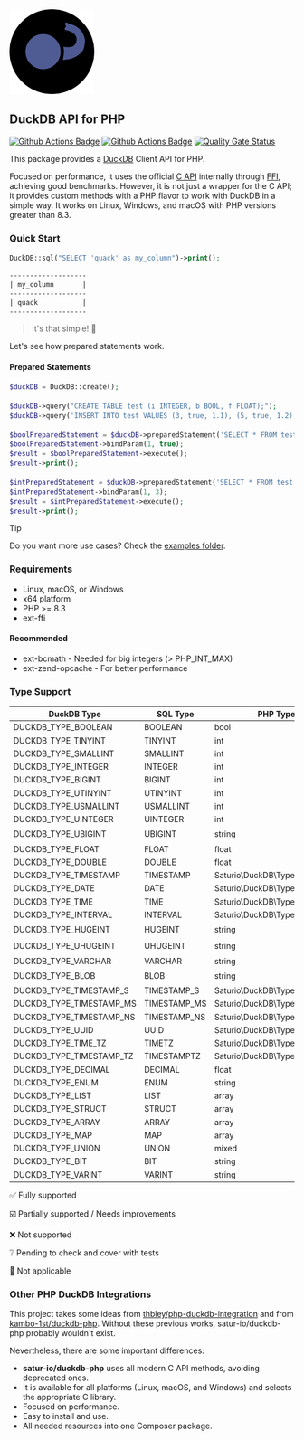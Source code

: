 <img alt="DuckDB logo" src="docs/DuckDB-PHP-logo-noborders.svg" height="150">

## DuckDB API for PHP

[![Github Actions Badge](https://github.com/satur-io/duckdb-php/actions/workflows/php_test_main.yml/badge.svg?branch=main)](https://github.com/satur-io/duckdb-php/actions)
[![Github Actions Badge](https://github.com/satur-io/duckdb-php/actions/workflows/php_test_nightly.yml/badge.svg?branch=main)](https://github.com/satur-io/duckdb-php/actions)
[![Quality Gate Status](https://sonarcloud.io/api/project_badges/measure?project=satur-io_duckdb-php&metric=alert_status&token=4a4bd82eff843d2b4a93bf4552b6db78e598ecfa)](https://sonarcloud.io/summary/new_code?id=satur-io_duckdb-php)

This package provides a [DuckDB](https://github.com/duckdb/duckdb) Client API for PHP.

Focused on performance, it uses the official [C API](https://duckdb.org/docs/api/c/overview.html) internally through [FFI](https://www.php.net/manual/en/book.ffi.php), achieving good benchmarks.
However, it is not just a wrapper for the C API; it provides custom methods with a PHP flavor to work with DuckDB in a simple way.
It works on Linux, Windows, and macOS with PHP versions greater than 8.3.

### Quick Start

```php
DuckDB::sql("SELECT 'quack' as my_column")->print();
```

```
-------------------
| my_column       |
-------------------
| quack           |
-------------------
```

> It's that simple! :duck:

Let's see how prepared statements work.

#### Prepared Statements
```php
$duckDB = DuckDB::create();

$duckDB->query("CREATE TABLE test (i INTEGER, b BOOL, f FLOAT);");
$duckDB->query('INSERT INTO test VALUES (3, true, 1.1), (5, true, 1.2), (3, false, 1.1), (3, null, 1.2);');

$boolPreparedStatement = $duckDB->preparedStatement('SELECT * FROM test WHERE b = $1');
$boolPreparedStatement->bindParam(1, true);
$result = $boolPreparedStatement->execute();
$result->print();

$intPreparedStatement = $duckDB->preparedStatement('SELECT * FROM test WHERE i = ?');
$intPreparedStatement->bindParam(1, 3);
$result = $intPreparedStatement->execute();
$result->print();
```

> [!TIP]
> Do you want more use cases? Check the [examples folder](examples).

### Requirements
- Linux, macOS, or Windows
- x64 platform
- PHP >= 8.3
- ext-ffi

#### Recommended
- ext-bcmath - Needed for big integers (> PHP_INT_MAX)
- ext-zend-opcache - For better performance

### Type Support
| DuckDB Type              | SQL Type     | PHP Type                      |                                    Read                                    |                                    Bind                                    |
|--------------------------|--------------|-------------------------------|:--------------------------------------------------------------------------:|:--------------------------------------------------------------------------:|
| DUCKDB_TYPE_BOOLEAN      | BOOLEAN      | bool                          |                             :white_check_mark:                             |                             :white_check_mark:                             |
| DUCKDB_TYPE_TINYINT      | TINYINT      | int                           |                             :white_check_mark:                             |                             :white_check_mark:                             |
| DUCKDB_TYPE_SMALLINT     | SMALLINT     | int                           |                             :white_check_mark:                             |                             :white_check_mark:                             |
| DUCKDB_TYPE_INTEGER      | INTEGER      | int                           |                             :white_check_mark:                             |                             :white_check_mark:                             |
| DUCKDB_TYPE_BIGINT       | BIGINT       | int                           |                             :white_check_mark:                             |                             :white_check_mark:                             |
| DUCKDB_TYPE_UTINYINT     | UTINYINT     | int                           |                             :white_check_mark:                             |                             :white_check_mark:                             |
| DUCKDB_TYPE_USMALLINT    | USMALLINT    | int                           |                             :white_check_mark:                             |                             :white_check_mark:                             |
| DUCKDB_TYPE_UINTEGER     | UINTEGER     | int                           |                             :white_check_mark:                             |                             :white_check_mark:                             |
| DUCKDB_TYPE_UBIGINT      | UBIGINT      | string                        | [:ballot_box_with_check:](https://github.com/satur-io/duckdb-php/issues/1) | [:ballot_box_with_check:](https://github.com/satur-io/duckdb-php/issues/1) |
| DUCKDB_TYPE_FLOAT        | FLOAT        | float                         |                             :white_check_mark:                             |                             :white_check_mark:                             |
| DUCKDB_TYPE_DOUBLE       | DOUBLE       | float                         |                             :white_check_mark:                             |                             :white_check_mark:                             |
| DUCKDB_TYPE_TIMESTAMP    | TIMESTAMP    | Saturio\DuckDB\Type\Timestamp |                             :white_check_mark:                             |                             :white_check_mark:                             |
| DUCKDB_TYPE_DATE         | DATE         | Saturio\DuckDB\Type\Date      |                             :white_check_mark:                             |                             :white_check_mark:                             |
| DUCKDB_TYPE_TIME         | TIME         | Saturio\DuckDB\Type\Time      |                             :white_check_mark:                             |                             :white_check_mark:                             |
| DUCKDB_TYPE_INTERVAL     | INTERVAL     | Saturio\DuckDB\Type\Interval  |                             :white_check_mark:                             |                             :white_check_mark:                             |
| DUCKDB_TYPE_HUGEINT      | HUGEINT      | string                        | [:ballot_box_with_check:](https://github.com/satur-io/duckdb-php/issues/1) |                             :white_check_mark:                             |
| DUCKDB_TYPE_UHUGEINT     | UHUGEINT     | string                        | [:ballot_box_with_check:](https://github.com/satur-io/duckdb-php/issues/1) |                             :white_check_mark:                             |
| DUCKDB_TYPE_VARCHAR      | VARCHAR      | string                        |                             :white_check_mark:                             |                             :white_check_mark:                             |
| DUCKDB_TYPE_BLOB         | BLOB         | string                        | [:ballot_box_with_check:](https://github.com/satur-io/duckdb-php/issues/2) |                                    :x:                                     |
| DUCKDB_TYPE_TIMESTAMP_S  | TIMESTAMP_S  | Saturio\DuckDB\Type\Timestamp |                             :white_check_mark:                             |                             :white_check_mark:                             |
| DUCKDB_TYPE_TIMESTAMP_MS | TIMESTAMP_MS | Saturio\DuckDB\Type\Timestamp |                             :white_check_mark:                             |                             :white_check_mark:                             |
| DUCKDB_TYPE_TIMESTAMP_NS | TIMESTAMP_NS | Saturio\DuckDB\Type\Timestamp |                             :white_check_mark:                             |                                    :x:                                     |
| DUCKDB_TYPE_UUID         | UUID         | Saturio\DuckDB\Type\UUID      |                             :white_check_mark:                             |                             :white_check_mark:                             |
| DUCKDB_TYPE_TIME_TZ      | TIMETZ       | Saturio\DuckDB\Type\Time      |                             :white_check_mark:                             |                             :white_check_mark:                             |
| DUCKDB_TYPE_TIMESTAMP_TZ | TIMESTAMPTZ  | Saturio\DuckDB\Type\Timestamp |                             :white_check_mark:                             |                             :white_check_mark:                             |
| DUCKDB_TYPE_DECIMAL      | DECIMAL      | float                         |                             :white_check_mark:                             |                                    :x:                                     |
| DUCKDB_TYPE_ENUM         | ENUM         | string                        |                             :white_check_mark:                             |                            :small_blue_diamond:                            |
| DUCKDB_TYPE_LIST         | LIST         | array                         |                             :white_check_mark:                             |                            :small_blue_diamond:                            |
| DUCKDB_TYPE_STRUCT       | STRUCT       | array                         |                             :white_check_mark:                             |                            :small_blue_diamond:                            |
| DUCKDB_TYPE_ARRAY        | ARRAY        | array                         |                             :white_check_mark:                             |                            :small_blue_diamond:                            |
| DUCKDB_TYPE_MAP          | MAP          | array                         |                             :white_check_mark:                             |                            :small_blue_diamond:                            |
| DUCKDB_TYPE_UNION        | UNION        | mixed                         |                             :white_check_mark:                             |                            :small_blue_diamond:                            |
| DUCKDB_TYPE_BIT          | BIT          | string                        |                                    :x:                                     |                            :small_blue_diamond:                            |
| DUCKDB_TYPE_VARINT       | VARINT       | string                        |                                    :x:                                     |                                    :x:                                     |

:white_check_mark: Fully supported

:ballot_box_with_check: Partially supported / Needs improvements

:x: Not supported

:grey_question: Pending to check and cover with tests

:small_blue_diamond: Not applicable

### Other PHP DuckDB Integrations
This project takes some ideas from [thbley/php-duckdb-integration](https://github.com/thbley/php-duckdb-integration)
and from [kambo-1st/duckdb-php](https://github.com/kambo-1st/duckdb-php). Without these previous works,
satur-io/duckdb-php probably wouldn't exist.

Nevertheless, there are some important differences:
- **satur-io/duckdb-php** uses all modern C API methods, avoiding deprecated ones.
- It is available for all platforms (Linux, macOS, and Windows) and selects the appropriate C library.
- Focused on performance.
- Easy to install and use.
- All needed resources into one Composer package.
